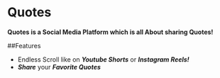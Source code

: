 # Quotes
**Quotes is a Social Media Platform which is all About sharing Quotes!**

##Features
- Endless Scroll like on **_Youtube Shorts_** or **_Instagram Reels!_**
- **_Share_** your **_Favorite Quotes_**
